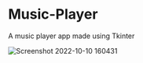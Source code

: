 # Music-Player
A music player app made using Tkinter


![Screenshot 2022-10-10 160431](https://user-images.githubusercontent.com/71997145/194847358-c6e2c0b1-0150-47e3-b7f7-b9cacd8e3427.png)

